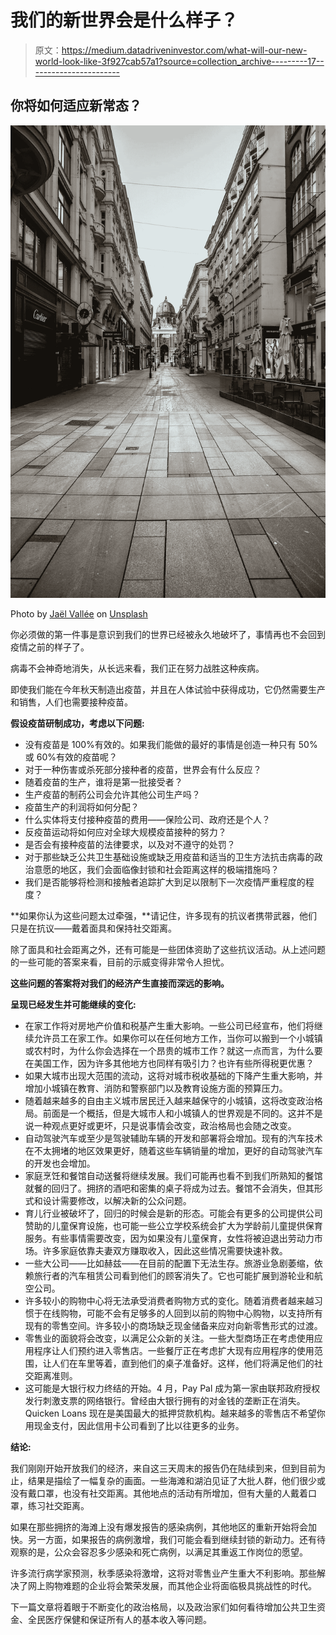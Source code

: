 # 我们的新世界会是什么样子？

> 原文：<https://medium.datadriveninvestor.com/what-will-our-new-world-look-like-3f927cab57a1?source=collection_archive---------17----------------------->

## 你将如何适应新常态？

![](img/a2bbb087c2ac8ff532aeea22b1051bbc.png)

Photo by [Jaël Vallée](https://unsplash.com/@jv_photographer?utm_source=unsplash&utm_medium=referral&utm_content=creditCopyText) on [Unsplash](https://unsplash.com/s/photos/empty-city-streets?utm_source=unsplash&utm_medium=referral&utm_content=creditCopyText)

你必须做的第一件事是意识到我们的世界已经被永久地破坏了，事情再也不会回到疫情之前的样子了。

病毒不会神奇地消失，从长远来看，我们正在努力战胜这种疾病。

即使我们能在今年秋天制造出疫苗，并且在人体试验中获得成功，它仍然需要生产和销售，人们也需要接种疫苗。

**假设疫苗研制成功，考虑以下问题:**

*   没有疫苗是 100%有效的。如果我们能做的最好的事情是创造一种只有 50%或 60%有效的疫苗呢？
*   对于一种伤害或杀死部分接种者的疫苗，世界会有什么反应？
*   随着疫苗的生产，谁将是第一批接受者？
*   生产疫苗的制药公司会允许其他公司生产吗？
*   疫苗生产的利润将如何分配？
*   什么实体将支付接种疫苗的费用——保险公司、政府还是个人？
*   反疫苗运动将如何应对全球大规模疫苗接种的努力？
*   是否会有接种疫苗的法律要求，以及对不遵守的处罚？
*   对于那些缺乏公共卫生基础设施或缺乏用疫苗和适当的卫生方法抗击病毒的政治意愿的地区，我们会面临像封锁和社会距离这样的极端措施吗？
*   我们是否能够将检测和接触者追踪扩大到足以限制下一次疫情严重程度的程度？

**如果你认为这些问题太过牵强，**请记住，许多现有的抗议者携带武器，他们只是在抗议——戴着面具和保持社交距离。

除了面具和社会距离之外，还有可能是一些团体资助了这些抗议活动。从上述问题的一些可能的答案来看，目前的示威变得非常令人担忧。

**这些问题的答案将对我们的经济产生直接而深远的影响。**

**呈现已经发生并可能继续的变化:**

*   在家工作将对房地产价值和税基产生重大影响。一些公司已经宣布，他们将继续允许员工在家工作。如果你可以在任何地方工作，当你可以搬到一个小城镇或农村时，为什么你会选择在一个昂贵的城市工作？就这一点而言，为什么要在美国工作，因为许多其他地方也同样有吸引力？也许有些所得税更优惠？
*   如果大城市出现大范围的流动，这将对城市税收基础的下降产生重大影响，并增加小城镇在教育、消防和警察部门以及教育设施方面的预算压力。
*   随着越来越多的自由主义城市居民迁入越来越保守的小城镇，这将改变政治格局。前面是一个概括，但是大城市人和小城镇人的世界观是不同的。这并不是说一种观点更好或更坏，只是说事情会改变，政治格局也会随之改变。
*   自动驾驶汽车或至少是驾驶辅助车辆的开发和部署将会增加。现有的汽车技术在不太拥堵的地区效果更好，随着这些车辆销量的增加，更好的自动驾驶汽车的开发也会增加。
*   家庭烹饪和餐馆自动送餐将继续发展。我们可能再也看不到我们所熟知的餐馆就餐的回归了。拥挤的酒吧和密集的桌子将成为过去。餐馆不会消失，但其形式和设计需要修改，以解决新的公众问题。
*   育儿行业被破坏了，回归的时候会是新的形态。可能会有更多的公司提供公司赞助的儿童保育设施，也可能一些公立学校系统会扩大为学龄前儿童提供保育服务。有些事情需要改变，因为如果没有儿童保育，女性将被迫退出劳动力市场。许多家庭依靠夫妻双方赚取收入，因此这些情况需要快速补救。
*   一些大公司——比如赫兹——在目前的配置下无法生存。旅游业急剧萎缩，依赖旅行者的汽车租赁公司看到他们的顾客消失了。它也可能扩展到游轮业和航空公司。
*   许多较小的购物中心将无法承受消费者购物方式的变化。随着消费者越来越习惯于在线购物，可能不会有足够多的人回到以前的购物中心购物，以支持所有现有的零售空间。许多较小的商场缺乏现金储备来应对向新零售形式的过渡。
*   零售业的面貌将会改变，以满足公众新的关注。一些大型商场正在考虑使用应用程序让人们预约进入零售店。一些餐厅正在考虑扩大现有应用程序的使用范围，让人们在车里等着，直到他们的桌子准备好。这样，他们将满足他们的社交距离准则。
*   这可能是大银行权力终结的开始。4 月，Pay Pal 成为第一家由联邦政府授权发行刺激支票的网络银行。曾经由大银行拥有的对金钱的垄断正在消失。Quicken Loans 现在是美国最大的抵押贷款机构。越来越多的零售店不希望你用现金支付，因此信用卡公司看到了比以往更多的业务。

**结论:**

我们刚刚开始开放我们的经济，来自这三天周末的报告仍在陆续到来，但到目前为止，结果是描绘了一幅复杂的画面。一些海滩和湖泊见证了大批人群，他们很少或没有戴口罩，也没有社交距离。其他地点的活动有所增加，但有大量的人戴着口罩，练习社交距离。

如果在那些拥挤的海滩上没有爆发报告的感染病例，其他地区的重新开始将会加快。另一方面，如果报告的病例激增，我们可能会看到继续封锁的新动力。还有待观察的是，公众会容忍多少感染和死亡病例，以满足其重返工作岗位的愿望。

许多流行病学家预测，秋季感染将激增，这将对零售业产生重大不利影响。那些解决了网上购物难题的企业将会繁荣发展，而其他企业将面临极具挑战性的时代。

下一篇文章将着眼于不断变化的政治格局，以及政治家们如何看待增加公共卫生资金、全民医疗保健和保证所有人的基本收入等问题。